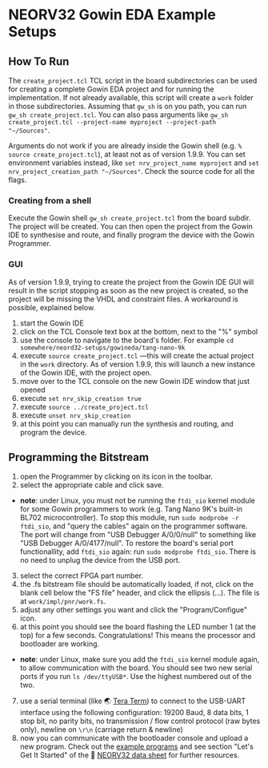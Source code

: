 # NEORV32 Gowin EDA Example Setups

## How To Run

The `create_project.tcl` TCL script in the board subdirectories can be used for creating a complete Gowin EDA project and for running the implementation.
If not already available, this script will create a `work` folder in those subdirectories. Assuming that `gw_sh` is on you path, you can run `gw_sh create_project.tcl`. You can also pass arguments like `gw_sh create_project.tcl --project-name myproject --project-path "~/Sources"`. 

Arguments do not work if you are already inside the Gowin shell (e.g. `% source create_project.tcl`), at least not as of version 1.9.9. You can set environment variables instead, like `set nrv_project_name myproject` and `set nrv_project_creation_path "~/Sources"`. Check the source code for all the flags.

### Creating from a shell

Execute the Gowin shell `gw_sh create_project.tcl` from the board subdir.
The project will be created. You can then open the project from the Gowin IDE to synthesise and route, and finally program the device with the Gowin Programmer.

### GUI

As of version 1.9.9, trying to create the project from the Gowin IDE GUI will result in the script stopping as soon as the new project is created, so the project will be missing the VHDL and constraint files. A workaround is possible, explained below.

1. start the Gowin IDE
2. click on the TCL Console text box at the bottom, next to the "%" symbol
3. use the console to navigate to the board's folder. For example `cd somewhere/neord32-setups/gowineda/tang-nano-9k`
4. execute `source create_project.tcl`  —this will create the actual project in the `work` directory. As of version 1.9.9, this will launch a new instance of the Gowin IDE, with the project open.
5. move over to the TCL console on the new Gowin IDE window that just opened
6. execute `set nrv_skip_creation true`
7. execute `source ../create_project.tcl`
8. execute `unset nrv_skip_creation`
9. at this point you can manually run the synthesis and routing, and program the device.

## Programming the Bitstream

1. open the Programmer by clicking on its icon in the toolbar.
2. select the appropriate cable and click save.
  * **note**: under Linux, you must not be running the `ftdi_sio` kernel module for some Gowin programmers to work (e.g. Tang Nano 9K's built-in BL702 microcontroller). To stop this module, run `sudo modprobe -r ftdi_sio`, and "query the cables" again on the programmer software. The port will change from "USB Debugger A/0/0/null" to something like "USB Debugger A/0/4177/null". To restore the board's serial port functionallity, add `ftdi_sio` again: run `sudo modprobe ftdi_sio`. There is no need to unplug the device from the USB port. 
3. select the correct FPGA part number.
4. the .fs bitstream file should be automatically loaded, if not, click on the blank cell below the "FS file" header, and click the ellipsis (...). The file is at `work/impl/pnr/work.fs`.
5. adjust any other settings you want and click the "Program/Configue" icon.
6. at this point you should see the board flashing the LED number 1 (at the top) for a few seconds. Congratulations! This means the processor and bootloader are working.
  * **note**: under Linux, make sure you add the `ftdi_sio` kernel module again, to allow communication with the board. You should see two new serial ports if you run `ls /dev/ttyUSB*`. Use the highest numbered out of the two.
7. use a serial terminal (like :earth_asia: [Tera Term](https://ttssh2.osdn.jp/index.html.en)) to connect to the USB-UART interface using the following configuration:
19200 Baud, 8 data bits, 1 stop bit, no parity bits, no transmission / flow control protocol (raw bytes only), newline on `\r\n` (carriage return & newline)
8. now you can communicate with the bootloader console and upload a new program. Check out the [example programs](https://github.com/stnolting/neorv32/tree/master/sw/example)
and see section "Let's Get It Started" of the :page_facing_up: [NEORV32 data sheet](https://raw.githubusercontent.com/stnolting/neorv32/master/docs/NEORV32.pdf) for further resources.
